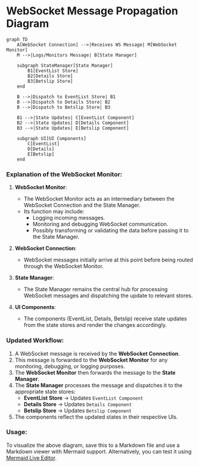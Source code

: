 # WebSocket Message Propagation Diagram

```mermaid
graph TD
    A[WebSocket Connection] -->|Receives WS Message| M[WebSocket Monitor]
    M -->|Logs/Monitors Message| B[State Manager]
    
    subgraph StateManager[State Manager]
        B1[EventList Store]
        B2[Details Store]
        B3[Betslip Store]
    end
    
    B -->|Dispatch to EventList Store| B1
    B -->|Dispatch to Details Store| B2
    B -->|Dispatch to Betslip Store| B3
    
    B1 -->|State Updates| C[EventList Component]
    B2 -->|State Updates| D[Details Component]
    B3 -->|State Updates| E[Betslip Component]
    
    subgraph UI[UI Components]
        C[EventList]
        D[Details]
        E[Betslip]
    end
```

### Explanation of the WebSocket Monitor:

1. **WebSocket Monitor**:
    - The WebSocket Monitor acts as an intermediary between the WebSocket Connection and the State Manager.
    - Its function may include:
        - Logging incoming messages.
        - Monitoring and debugging WebSocket communication.
        - Possibly transforming or validating the data before passing it to the State Manager.

2. **WebSocket Connection**:
    - WebSocket messages initially arrive at this point before being routed through the WebSocket Monitor.

3. **State Manager**:
    - The State Manager remains the central hub for processing WebSocket messages and dispatching the update to relevant stores.

4. **UI Components**:
    - The components (EventList, Details, Betslip) receive state updates from the state stores and render the changes accordingly.

### Updated Workflow:

1. A WebSocket message is received by the **WebSocket Connection**.
2. This message is forwarded to the **WebSocket Monitor** for any monitoring, debugging, or logging purposes.
3. The **WebSocket Monitor** then forwards the message to the **State Manager**.
4. The **State Manager** processes the message and dispatches it to the appropriate state stores:
    - **EventList Store** → Updates `EventList Component`
    - **Details Store** → Updates `Details Component`
    - **Betslip Store** → Updates `Betslip Component`
5. The components reflect the updated states in their respective UIs.

### Usage:
To visualize the above diagram, save this to a Markdown file and use a Markdown viewer with Mermaid support. Alternatively, you can test it using [Mermaid Live Editor](https://mermaid-js.github.io/mermaid-live-editor).